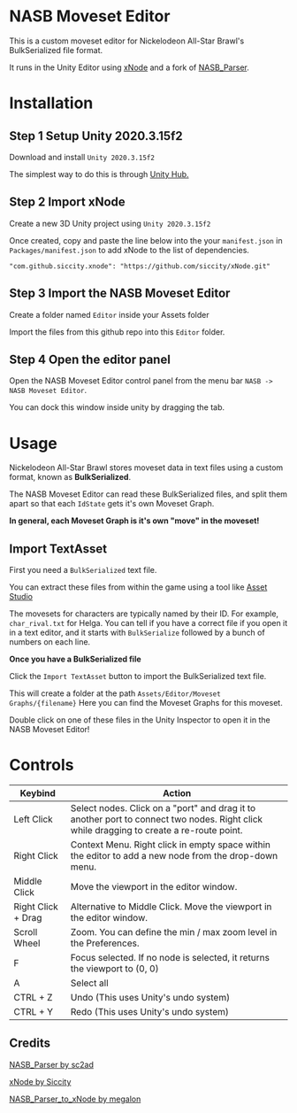 # NASB Moveset Editor

This is a custom moveset editor for Nickelodeon All-Star Brawl's BulkSerialized file format.

It runs in the Unity Editor using [xNode](https://github.com/Siccity/xNode) and a fork of [NASB_Parser](https://github.com/sc2ad/NASB_Parser).

# Installation

## Step 1 Setup Unity 2020.3.15f2
Download and install `Unity 2020.3.15f2`

The simplest way to do this is through [Unity Hub.](https://unity3d.com/get-unity/download)

## Step 2 Import xNode
Create a new 3D Unity project using `Unity 2020.3.15f2`

Once created, copy and paste the line below into the your `manifest.json` in `Packages/manifest.json` to add xNode to the list of dependencies.

`"com.github.siccity.xnode": "https://github.com/siccity/xNode.git"`

## Step 3 Import the NASB Moveset Editor
Create a folder named `Editor` inside your Assets folder

Import the files from this github repo into this `Editor` folder.

## Step 4 Open the editor panel
Open the NASB Moveset Editor control panel from the menu bar `NASB -> NASB Moveset Editor`.

You can dock this window inside unity by dragging the tab.

# Usage

Nickelodeon All-Star Brawl stores moveset data in text files using a custom format, known as **BulkSerialized**.

The NASB Moveset Editor can read these BulkSerialized files, and split them apart so that each `IdState` gets it's own Moveset Graph.

**In general, each Moveset Graph is it's own "move" in the moveset!**

## Import TextAsset

First you need a `BulkSerialized` text file.

You can extract these files from within the game using a tool like [Asset Studio](https://github.com/Perfare/AssetStudio)

The movesets for characters are typically named by their ID. For example, `char_rival.txt` for Helga. You can tell if you have a correct file if you open it in a text editor, and it starts with `BulkSerialize` followed by a bunch of numbers on each line.

**Once you have a BulkSerialized file**

Click the `Import TextAsset` button to import the BulkSerialized text file.

This will create a folder at the path `Assets/Editor/Moveset Graphs/{filename}` Here you can find the Moveset Graphs for this moveset.

Double click on one of these files in the Unity Inspector to open it in the NASB Moveset Editor!

# Controls

| Keybind | Action |
|----|----|
| Left Click | Select nodes. Click on a "port" and drag it to another port to connect two nodes. Right click while dragging to create a re-route point. |
| Right Click | Context Menu. Right click in empty space within the editor to add a new node from the drop-down menu. |
| Middle Click | Move the viewport in the editor window. |
| Right Click + Drag | Alternative to Middle Click. Move the viewport in the editor window. |
| Scroll Wheel | Zoom. You can define the min / max zoom level in the Preferences. |  
| F | Focus selected. If no node is selected, it returns the viewport to (0, 0) |
| A | Select all |
| CTRL + Z | Undo (This uses Unity's undo system) |
| CTRL + Y | Redo (This uses Unity's undo system) |

## Credits

[NASB_Parser by sc2ad](https://github.com/sc2ad/NASB_Parser)

[xNode by Siccity](https://github.com/Siccity/xNode)

[NASB_Parser_to_xNode by megalon](https://github.com/megalon/NASB_Parser_to_xNode)
